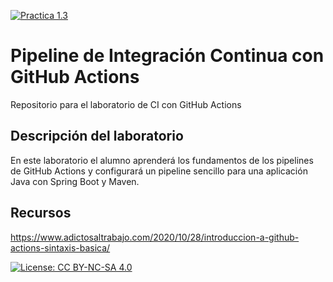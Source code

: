 [![Practica 1.3](https://github.com/ETSISI-EMS/ems2023_lab_1_3_ci_github_actions-MarioGRB/actions/workflows/main.yml/badge.svg)](https://github.com/ETSISI-EMS/ems2023_lab_1_3_ci_github_actions-MarioGRB/actions/workflows/main.yml)

# Pipeline de Integración Continua con GitHub Actions

Repositorio para el laboratorio de CI con GitHub Actions

## Descripción del laboratorio

En este laboratorio el alumno aprenderá los fundamentos de los pipelines de GitHub Actions y configurará un pipeline
sencillo para una aplicación Java con Spring Boot y Maven. 

## Recursos
https://www.adictosaltrabajo.com/2020/10/28/introduccion-a-github-actions-sintaxis-basica/

[![License: CC BY-NC-SA 4.0](https://img.shields.io/badge/License-CC_BY--NC--SA_4.0-lightgrey.svg)](https://creativecommons.org/licenses/by-nc-sa/4.0/)